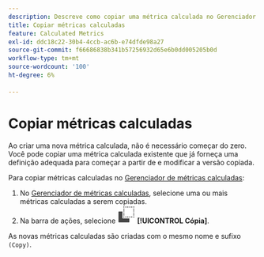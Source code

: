 ```yaml
---
description: Descreve como copiar uma métrica calculada no Gerenciador de métricas calculadas
title: Copiar métricas calculadas
feature: Calculated Metrics
exl-id: ddc18c22-30b4-4ccb-ac6b-e74dfde98a27
source-git-commit: f66686838b341b57256932d65e6b0dd005205b0d
workflow-type: tm+mt
source-wordcount: '100'
ht-degree: 6%

---
```



# Copiar métricas calculadas

Ao criar uma nova métrica calculada, não é necessário começar do zero. Você pode copiar uma métrica calculada existente que já forneça uma definição adequada para começar a partir de e modificar a versão copiada.

Para copiar métricas calculadas no [Gerenciador de métricas calculadas](cm-manager.md):

1. No [Gerenciador de métricas calculadas](cm-manager.md), selecione uma ou mais métricas calculadas a serem copiadas.
1. Na barra de ações, selecione ![Cópia](/help/assets/icons/Copy.svg) **[!UICONTROL Cópia]**.

As novas métricas calculadas são criadas com o mesmo nome e sufixo `(Copy)`.

